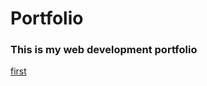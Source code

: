 # Portfolio
### This is my web development portfolio


[first](https://labunskiypetro.github.io/Test_site_6.10)
[](url)
